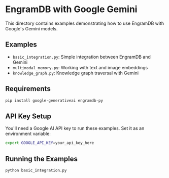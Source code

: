 # EngramDB with Google Gemini

This directory contains examples demonstrating how to use EngramDB with Google's Gemini models.

## Examples

- `basic_integration.py`: Simple integration between EngramDB and Gemini
- `multimodal_memory.py`: Working with text and image embeddings
- `knowledge_graph.py`: Knowledge graph traversal with Gemini

## Requirements

```bash
pip install google-generativeai engramdb-py
```

## API Key Setup

You'll need a Google AI API key to run these examples. Set it as an environment variable:

```bash
export GOOGLE_API_KEY=your_api_key_here
```

## Running the Examples

```bash
python basic_integration.py
```